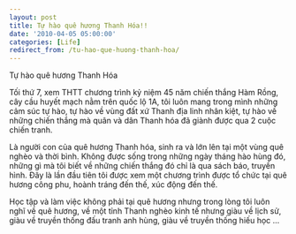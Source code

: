 ```yaml
---
layout: post
title: Tự hào quê hương Thanh Hóa!!
date: '2010-04-05 05:00:00'
categories: [Life]
redirect_from: /tu-hao-que-huong-thanh-hoa/
---
```


Tự hào quê hương Thanh Hóa

Tối thứ 7, xem THTT chương trình kỷ niệm 45 năm chiến thắng Hàm Rồng, cây cầu huyết mạch nằm trên quốc lộ 1A, tôi luôn mang trong mình những cảm súc tự hào, tự hào về vùng đất xứ Thanh địa linh nhân kiệt, tự hào về những chiến thắng mà quân và dân Thanh hóa đã giành được qua 2 cuộc chiến tranh.

Là người con của quê hương Thanh hóa, sinh ra và lớn lên tại một vùng quê nghèo và thời bình. Không được sống trong những ngày tháng hào hùng đó, những gì mà tôi biết về những chiến thắng đó chỉ là qua sách báo, truyền hình. Đây là lần đầu tiên tôi được xem một chương trình được tổ chức tại quê hương công phu, hoành tráng đến thế, xúc động đến thế.

Học tập và làm việc không phải tại quê hương nhưng trong lòng tôi luôn nghĩ về quê hương, về một tỉnh Thanh nghèo kinh tế nhưng giàu về lịch sử, giàu về truyền thống đấu tranh anh hùng, giàu về truyền thống hiếu học …